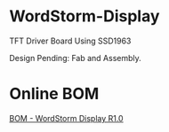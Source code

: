 # WordStorm-Display
 TFT Driver Board Using SSD1963

 Design Pending: Fab and Assembly.
 
 # Online BOM
 
 [BOM - WordStorm Display R1.0](https://www.digikey.com/en/mylists/list/V4XMSAFERO)